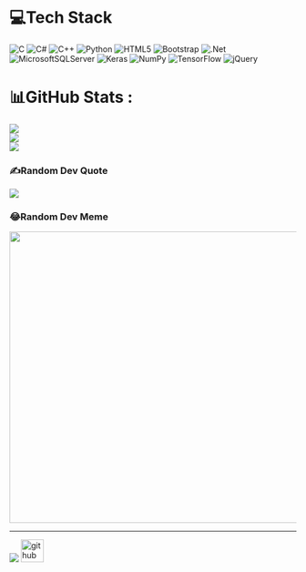 
# 💻Tech Stack
![C](https://img.shields.io/badge/c-%2300599C.svg?style=for-the-badge&logo=c&logoColor=white) ![C#](https://img.shields.io/badge/c%23-%23239120.svg?style=for-the-badge&logo=c-sharp&logoColor=white) ![C++](https://img.shields.io/badge/c++-%2300599C.svg?style=for-the-badge&logo=c%2B%2B&logoColor=white) ![Python](https://img.shields.io/badge/python-3670A0?style=for-the-badge&logo=python&logoColor=ffdd54) ![HTML5](https://img.shields.io/badge/html5-%23E34F26.svg?style=for-the-badge&logo=html5&logoColor=white) ![Bootstrap](https://img.shields.io/badge/bootstrap-%23563D7C.svg?style=for-the-badge&logo=bootstrap&logoColor=white) ![.Net](https://img.shields.io/badge/.NET-5C2D91?style=for-the-badge&logo=.net&logoColor=white) ![MicrosoftSQLServer](https://img.shields.io/badge/Microsoft%20SQL%20Sever-CC2927?style=for-the-badge&logo=microsoft%20sql%20server&logoColor=white) ![Keras](https://img.shields.io/badge/Keras-%23D00000.svg?style=for-the-badge&logo=Keras&logoColor=white) ![NumPy](https://img.shields.io/badge/numpy-%23013243.svg?style=for-the-badge&logo=numpy&logoColor=white) ![TensorFlow](https://img.shields.io/badge/TensorFlow-%23FF6F00.svg?style=for-the-badge&logo=TensorFlow&logoColor=white) ![jQuery](https://img.shields.io/badge/jquery-%230769AD.svg?style=for-the-badge&logo=jquery&logoColor=white)
# 📊GitHub Stats :
![](https://github-readme-stats.vercel.app/api?username=TuanMClk&theme=radical&hide_border=false&include_all_commits=false&count_private=false)<br/>
![](https://github-readme-streak-stats.herokuapp.com/?user=TuanMClk&theme=radical&hide_border=false)<br/>
![](https://github-readme-stats.vercel.app/api/top-langs/?username=TuanMClk&theme=radical&hide_border=false&include_all_commits=false&count_private=false&layout=compact)
### ✍️Random Dev Quote
![](https://quotes-github-readme.vercel.app/api?type=horizontal&theme=radical)

### 😂Random Dev Meme
<img src="https://random-memer.herokuapp.com/" width="512px"/>

---
[![](https://visitcount.itsvg.in/api?id=TuanMCIk&icon=0&color=0)](https://visitcount.itsvg.in)
[<img src='https://cdn.jsdelivr.net/npm/simple-icons@3.0.1/icons/github.svg' alt='github' height='40'>](https://github.com/TuanMClk)  
